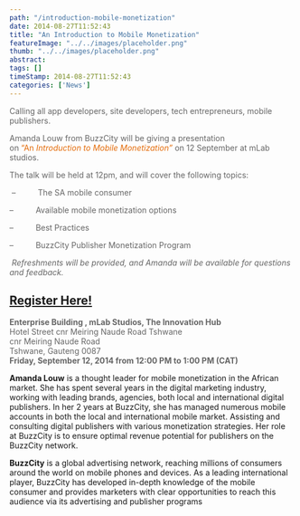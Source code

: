 ```yaml
---
path: "/introduction-mobile-monetization" 
date: 2014-08-27T11:52:43 
title: "An Introduction to Mobile Monetization" 
featureImage: "../../images/placeholder.png" 
thumb: "../../images/placeholder.png" 
abstract:  
tags: [] 
timeStamp: 2014-08-27T11:52:43 
categories: ['News'] 
---
```


<p style="color: #666666;">Calling all app developers, site developers, tech entrepreneurs, mobile publishers.</p>
<p style="color: #666666;">Amanda Louw from BuzzCity will be giving a presentation on <span style="color: #e46c0a;">“An <em>Introduction to Mobile Monetization” </em></span>on 12 September at mLab studios.</p>
<p style="color: #666666;">The talk will be held at 12pm, and will cover the following topics:</p>
<p style="color: #666666;"> &#8211;          The SA mobile consumer</p>
<p style="color: #666666;">&#8211;          Available mobile monetization options</p>
<p style="color: #666666;">&#8211;          Best Practices</p>
<p style="color: #666666;">&#8211;          BuzzCity Publisher Monetization Program</p>
<p style="color: #666666;"> <em>Refreshments will be provided, and Amanda will be available for questions and feedback.</em></p>
<h2><strong><a href="http://www.eventbrite.com/e/an-introduction-to-mobile-monetization-tickets-12798256931?utm_campaign=new_eventv2&amp;utm_medium=email&amp;utm_source=eb_email&amp;utm_term=eventurl_text">Register Here!</a></strong></h2>
<p class="location vcard" style="color: #666666;"><span style="font-weight: bold;">Enterprise Building , mLab Studios, The Innovation Hub </span><br />
<span class="adr"><span class="street-address">Hotel Street cnr Meiring Naude Road Tshwane<br />
cnr Meiring Naude Road<br />
</span><span class="locality">Tshwane</span>, <span class="region">Gauteng</span> 0087<br />
<strong>Friday, September 12, 2014 from 12:00 PM to 1:00 PM (CAT)</strong><br />
</span></p>
<p><strong>Amanda Louw</strong> is a thought leader for mobile monetization in the African market. She has spent several years in the digital marketing industry, working with leading brands, agencies, both local and international digital publishers. In her 2 years at BuzzCity, she has managed numerous mobile accounts in both the local and international mobile market. Assisting and consulting digital publishers with various monetization strategies. Her role at BuzzCity is to ensure optimal revenue potential for publishers on the BuzzCity network.</p>
<p><strong>BuzzCity</strong> is a global advertising network, reaching millions of consumers around the world on mobile phones and devices. As a leading international player, BuzzCity has developed in-depth knowledge of the mobile consumer and provides marketers with clear opportunities to reach this audience via its advertising and publisher programs</p>
<p>&nbsp;</p>
